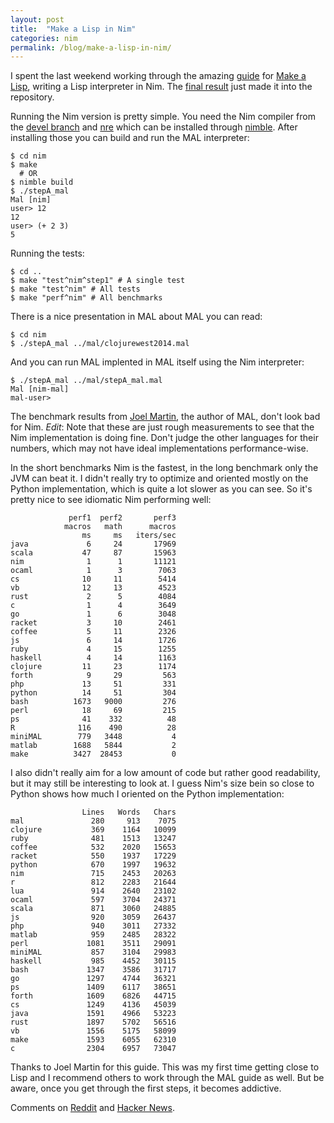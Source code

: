 ```yaml
---
layout: post
title:  "Make a Lisp in Nim"
categories: nim
permalink: /blog/make-a-lisp-in-nim/
---
```


I spent the last weekend working through the amazing
[guide](https://github.com/kanaka/mal/blob/master/process/guide.md) for [Make a
Lisp](https://github.com/kanaka/mal), writing a Lisp interpreter in Nim. The
[final result](https://github.com/kanaka/mal/tree/master/nim) just made it into
the repository.

Running the Nim version is pretty simple. You need the Nim compiler from the [devel branch](https://github.com/araq/nim) and [nre](https://github.com/flaviut/nre) which can be installed through [nimble](https://github.com/nim-lang/nimble). After installing those you can build and run the MAL interpreter:

    $ cd nim
    $ make
      # OR
    $ nimble build
    $ ./stepA_mal
    Mal [nim]
    user> 12
    12
    user> (+ 2 3)
    5

Running the tests:

    $ cd ..
    $ make "test^nim^step1" # A single test
    $ make "test^nim" # All tests
    $ make "perf^nim" # All benchmarks

There is a nice presentation in MAL about MAL you can read:

    $ cd nim
    $ ./stepA_mal ../mal/clojurewest2014.mal

And you can run MAL implented in MAL itself using the Nim interpreter:

    $ ./stepA_mal ../mal/stepA_mal.mal
    Mal [nim-mal]
    mal-user>

The benchmark results from [Joel Martin](https://github.com/kanaka), the author
of MAL, don't look bad for Nim. _Edit_: Note that these are just rough
measurements to see that the Nim implementation is doing fine. Don't judge the
other languages for their numbers, which may not have ideal implementations
performance-wise.

In the short benchmarks Nim is the fastest, in the long benchmark only the JVM
can beat it. I didn't really try to optimize and oriented mostly on the Python
implementation, which is quite a lot slower as you can see. So it's pretty nice
to see idiomatic Nim performing well:

                 perf1  perf2       perf3
                macros   math      macros
                    ms     ms   iters/sec
    java             6     24       17969
    scala           47     87       15963
    nim              1      1       11121
    ocaml            1      3        7063
    cs              10     11        5414
    vb              12     13        4523
    rust             2      5        4084
    c                1      4        3649
    go               1      6        3048
    racket           3     10        2461
    coffee           5     11        2326
    js               6     14        1726
    ruby             4     15        1255
    haskell          4     14        1163
    clojure         11     23        1174
    forth            9     29         563
    php             13     51         331
    python          14     51         304
    bash          1673   9000         276
    perl            18     69         215
    ps              41    332          48
    R              116    490          28
    miniMAL        779   3448           4
    matlab        1688   5844           2
    make          3427  28453           0


I also didn't really aim for a low amount of code but rather good readability,
but it may still be interesting to look at. I guess Nim's size bein so close to
Python shows how much I oriented on the Python implementation:

                    Lines   Words   Chars
    mal               280     913    7075
    clojure           369    1164   10099
    ruby              481    1513   13247
    coffee            532    2020   15653
    racket            550    1937   17229
    python            670    1997   19632
    nim               715    2453   20263
    r                 812    2283   21644
    lua               914    2640   23102
    ocaml             597    3704   24371
    scala             871    3060   24885
    js                920    3059   26437
    php               940    3011   27332
    matlab            959    2485   28322
    perl             1081    3511   29091
    miniMAL           857    3104   29983
    haskell           985    4452   30115
    bash             1347    3586   31717
    go               1297    4744   36321
    ps               1409    6117   38651
    forth            1609    6826   44715
    cs               1249    4136   45039
    java             1591    4966   53223
    rust             1897    5702   56516
    vb               1556    5175   58099
    make             1593    6055   62310
    c                2304    6957   73047

Thanks to Joel Martin for this guide. This was my first time getting close to
Lisp and I recommend others to work through the MAL guide as well. But be
aware, once you get through the first steps, it becomes addictive.

Comments on [Reddit](https://www.reddit.com/r/programming/comments/2xx4wq/make_a_lisp_in_nim/) and [Hacker News](https://news.ycombinator.com/item?id=9145360).
